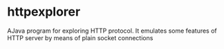 # httpexplorer
AJava  program for exploring HTTP protocol. It emulates some features of HTTP server by means of plain socket connections
